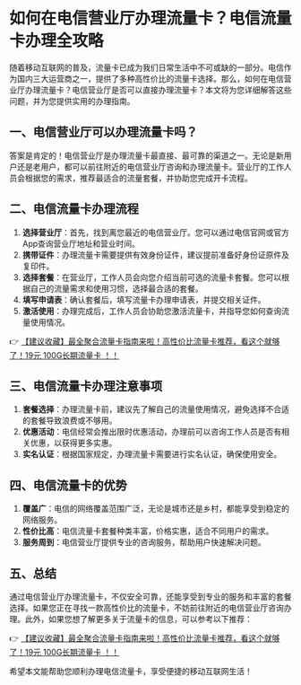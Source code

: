 # 如何在电信营业厅办理流量卡？电信流量卡办理全攻略

随着移动互联网的普及，流量卡已成为我们日常生活中不可或缺的一部分。电信作为国内三大运营商之一，提供了多种高性价比的流量卡选择。那么，如何在电信营业厅办理流量卡？电信营业厅是否可以直接办理流量卡？本文将为您详细解答这些问题，并为您提供实用的办理指南。

## 一、电信营业厅可以办理流量卡吗？

答案是肯定的！电信营业厅是办理流量卡最直接、最可靠的渠道之一。无论是新用户还是老用户，都可以前往附近的电信营业厅咨询和办理流量卡。营业厅的工作人员会根据您的需求，推荐最适合的流量套餐，并协助您完成开卡流程。

## 二、电信流量卡办理流程

1. **选择营业厅**：首先，找到离您最近的电信营业厅。您可以通过电信官网或官方App查询营业厅地址和营业时间。
2. **携带证件**：办理流量卡需要提供有效身份证件，建议提前准备好身份证原件及复印件。
3. **选择套餐**：在营业厅，工作人员会向您介绍当前可选的流量卡套餐。您可以根据自己的流量需求和使用习惯，选择最合适的套餐。
4. **填写申请表**：确认套餐后，填写流量卡办理申请表，并提交相关证件。
5. **激活使用**：办理完成后，工作人员会协助您激活流量卡，并指导您如何查询流量使用情况。

👉 [【建议收藏】最全聚合流量卡指南来啦！高性价比流量卡推荐，看这个就够了！19元 100G长期流量卡 ！！](https://bit.ly/Liuliangka)

## 三、电信流量卡办理注意事项

1. **套餐选择**：办理流量卡前，建议先了解自己的流量使用情况，避免选择不合适的套餐导致浪费或不够用。
2. **优惠活动**：电信经常会推出限时优惠活动，办理前可以咨询工作人员是否有相关优惠，以获得更多实惠。
3. **实名认证**：根据国家规定，办理流量卡需要进行实名认证，确保使用安全。

## 四、电信流量卡的优势

1. **覆盖广**：电信的网络覆盖范围广泛，无论是城市还是乡村，都能享受到稳定的网络服务。
2. **性价比高**：电信流量卡套餐种类丰富，价格实惠，适合不同用户的需求。
3. **服务周到**：电信营业厅提供专业的咨询服务，帮助用户快速解决问题。

## 五、总结

通过电信营业厅办理流量卡，不仅安全可靠，还能享受到专业的服务和丰富的套餐选择。如果您正在寻找一款高性价比的流量卡，不妨前往附近的电信营业厅咨询办理。此外，如果您想了解更多关于流量卡的信息，可以参考以下推荐：

👉 [【建议收藏】最全聚合流量卡指南来啦！高性价比流量卡推荐，看这个就够了！19元 100G长期流量卡 ！！](https://bit.ly/Liuliangka)

希望本文能帮助您顺利办理电信流量卡，享受便捷的移动互联网生活！